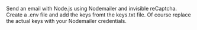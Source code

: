 Send an email with Node.js using Nodemailer and invisible reCaptcha. Create a .env file and add the keys fromt the keys.txt file. Of course replace the actual keys with your Nodemailer credentials.

